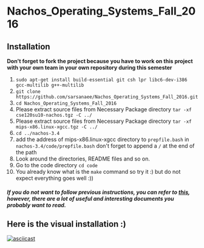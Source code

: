 # Nachos_Operating_Systems_Fall_2016

## Installation

**Don't forget to fork the project because you have to work on this project with your own team in your own repository during this semester**

1) `sudo apt-get install build-essential git csh lpr libc6-dev-i386 gcc-multilib g++-multilib` </br>
2) `git clone https://github.com/sarsanaee/Nachos_Operating_Systems_Fall_2016.git` </br>
3) `cd Nachos_Operating_Systems_Fall_2016` </br>
4) Please extract source files from Necessary Package directory `tar -xf cse120su10-nachos.tgz -C ../`</br> 
5) Please extract source files from Necessary Package directory `tar -xf mips-x86.linux-xgcc.tgz -C ../` </br>
6) `cd ../nachos-3.4` </br>
7) add the address of mips-x86.linux-xgcc directory to `prepfile.bash` in `nachos-3.4/code/prepfile.bash` don't forget to append a `/` at the end of the path</br>
8) Look around the directories, README files and so on. </br>
9) Go to the code directory `cd code` </br>
10) You already know what is the `make` command so try it :) but do not expect everything goes well :)) </br>

##### If you do not want to follow previous instructions, you can refer to [this](http://homes.cs.washington.edu/~tom/nachos/), however, there are a lot of useful and interesting documents you probably want to read.

## Here is the visual installation :)

[![asciicast](https://asciinema.org/a/b6pc2zok0gagrmyp1e0oi67e2.png)](https://asciinema.org/a/b6pc2zok0gagrmyp1e0oi67e2)

